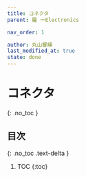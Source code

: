 ```yaml
---
title: コネクタ
parent: 羅 ーElectronics

nav_order: 1

author: 丸山響輝
last_modified_at: true
state: done
---
```


# **コネクタ**
{: .no_toc }

## 目次
{: .no_toc .text-delta }

1. TOC
{:toc}
